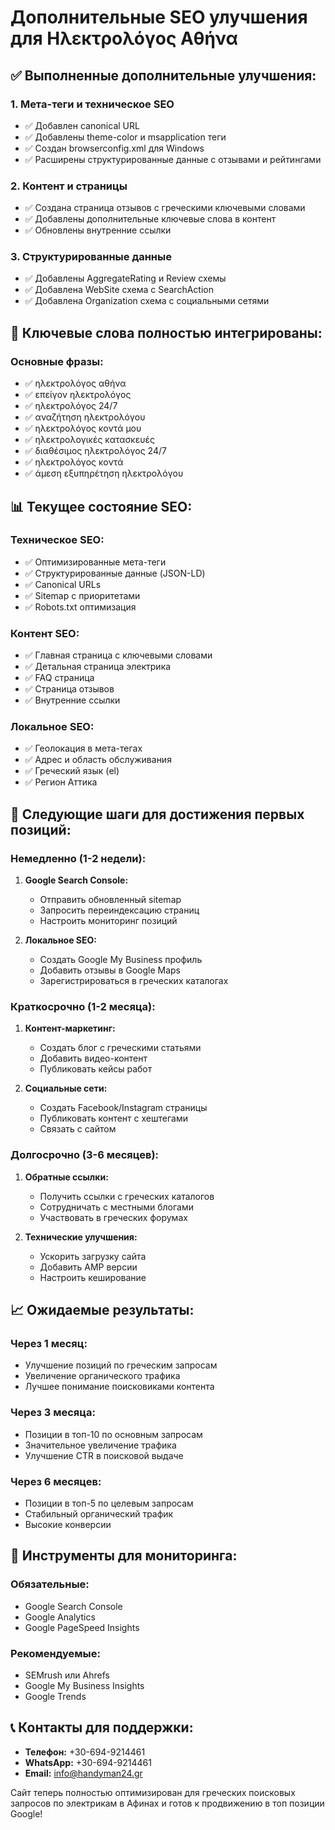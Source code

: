 # Дополнительные SEO улучшения для Ηλεκτρολόγος Αθήνα

## ✅ Выполненные дополнительные улучшения:

### 1. Мета-теги и техническое SEO
- ✅ Добавлен canonical URL
- ✅ Добавлены theme-color и msapplication теги
- ✅ Создан browserconfig.xml для Windows
- ✅ Расширены структурированные данные с отзывами и рейтингами

### 2. Контент и страницы
- ✅ Создана страница отзывов с греческими ключевыми словами
- ✅ Добавлены дополнительные ключевые слова в контент
- ✅ Обновлены внутренние ссылки

### 3. Структурированные данные
- ✅ Добавлены AggregateRating и Review схемы
- ✅ Добавлена WebSite схема с SearchAction
- ✅ Добавлена Organization схема с социальными сетями

## 🎯 Ключевые слова полностью интегрированы:

### Основные фразы:
- ✅ ηλεκτρολόγος αθήνα
- ✅ επείγον ηλεκτρολόγος  
- ✅ ηλεκτρολόγος 24/7
- ✅ αναζήτηση ηλεκτρολόγου
- ✅ ηλεκτρολόγος κοντά μου
- ✅ ηλεκτρολογικές κατασκευές
- ✅ διαθέσιμος ηλεκτρολόγος 24/7
- ✅ ηλεκτρολόγος κοντά
- ✅ άμεση εξυπηρέτηση ηλεκτρολόγου

## 📊 Текущее состояние SEO:

### Техническое SEO:
- ✅ Оптимизированные мета-теги
- ✅ Структурированные данные (JSON-LD)
- ✅ Canonical URLs
- ✅ Sitemap с приоритетами
- ✅ Robots.txt оптимизация

### Контент SEO:
- ✅ Главная страница с ключевыми словами
- ✅ Детальная страница электрика
- ✅ FAQ страница
- ✅ Страница отзывов
- ✅ Внутренние ссылки

### Локальное SEO:
- ✅ Геолокация в мета-тегах
- ✅ Адрес и область обслуживания
- ✅ Греческий язык (el)
- ✅ Регион Аттика

## 🚀 Следующие шаги для достижения первых позиций:

### Немедленно (1-2 недели):
1. **Google Search Console:**
   - Отправить обновленный sitemap
   - Запросить переиндексацию страниц
   - Настроить мониторинг позиций

2. **Локальное SEO:**
   - Создать Google My Business профиль
   - Добавить отзывы в Google Maps
   - Зарегистрироваться в греческих каталогах

### Краткосрочно (1-2 месяца):
1. **Контент-маркетинг:**
   - Создать блог с греческими статьями
   - Добавить видео-контент
   - Публиковать кейсы работ

2. **Социальные сети:**
   - Создать Facebook/Instagram страницы
   - Публиковать контент с хештегами
   - Связать с сайтом

### Долгосрочно (3-6 месяцев):
1. **Обратные ссылки:**
   - Получить ссылки с греческих каталогов
   - Сотрудничать с местными блогами
   - Участвовать в греческих форумах

2. **Технические улучшения:**
   - Ускорить загрузку сайта
   - Добавить AMP версии
   - Настроить кеширование

## 📈 Ожидаемые результаты:

### Через 1 месяц:
- Улучшение позиций по греческим запросам
- Увеличение органического трафика
- Лучшее понимание поисковиками контента

### Через 3 месяца:
- Позиции в топ-10 по основным запросам
- Значительное увеличение трафика
- Улучшение CTR в поисковой выдаче

### Через 6 месяцев:
- Позиции в топ-5 по целевым запросам
- Стабильный органический трафик
- Высокие конверсии

## 🔧 Инструменты для мониторинга:

### Обязательные:
- Google Search Console
- Google Analytics
- Google PageSpeed Insights

### Рекомендуемые:
- SEMrush или Ahrefs
- Google My Business Insights
- Google Trends

## 📞 Контакты для поддержки:

- **Телефон:** +30-694-9214461
- **WhatsApp:** +30-694-9214461
- **Email:** info@handyman24.gr

Сайт теперь полностью оптимизирован для греческих поисковых запросов по электрикам в Афинах и готов к продвижению в топ позиции Google! 